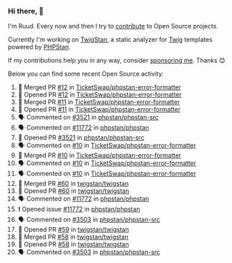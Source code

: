 ### Hi there, 👋

I'm Ruud. Every now and then I try to [contribute](https://github.com/pulls?q=+is%3Apr+author%3Aruudk+archived%3Afalse+is%3Apublic+) to Open Source projects.

Currently I'm working on [TwigStan](https://github.com/twigstan), a static analyzer for [Twig](https://twig.symfony.com/) templates powered by [PHPStan](https://phpstan.org/).

If my contributions help you in any way, consider [sponsoring me](https://github.com/sponsors/ruudk). Thanks 😊

Below you can find some recent Open Source activity:

<!--START_SECTION:activity-->
1. 🎉 Merged PR [#12](https://github.com/TicketSwap/phpstan-error-formatter/pull/12) in [TicketSwap/phpstan-error-formatter](https://github.com/TicketSwap/phpstan-error-formatter)
2. 💪 Opened PR [#12](https://github.com/TicketSwap/phpstan-error-formatter/pull/12) in [TicketSwap/phpstan-error-formatter](https://github.com/TicketSwap/phpstan-error-formatter)
3. 🎉 Merged PR [#11](https://github.com/TicketSwap/phpstan-error-formatter/pull/11) in [TicketSwap/phpstan-error-formatter](https://github.com/TicketSwap/phpstan-error-formatter)
4. 💪 Opened PR [#11](https://github.com/TicketSwap/phpstan-error-formatter/pull/11) in [TicketSwap/phpstan-error-formatter](https://github.com/TicketSwap/phpstan-error-formatter)
5. 🗣 Commented on [#3521](https://github.com/phpstan/phpstan-src/pull/3521#issuecomment-2386526584) in [phpstan/phpstan-src](https://github.com/phpstan/phpstan-src)
6. 🗣 Commented on [#11772](https://github.com/phpstan/phpstan/issues/11772#issuecomment-2386520356) in [phpstan/phpstan](https://github.com/phpstan/phpstan)
7. 💪 Opened PR [#3521](https://github.com/phpstan/phpstan-src/pull/3521) in [phpstan/phpstan-src](https://github.com/phpstan/phpstan-src)
8. 🗣 Commented on [#10](https://github.com/TicketSwap/phpstan-error-formatter/pull/10#issuecomment-2386297230) in [TicketSwap/phpstan-error-formatter](https://github.com/TicketSwap/phpstan-error-formatter)
9. 🎉 Merged PR [#10](https://github.com/TicketSwap/phpstan-error-formatter/pull/10) in [TicketSwap/phpstan-error-formatter](https://github.com/TicketSwap/phpstan-error-formatter)
10. 🗣 Commented on [#10](https://github.com/TicketSwap/phpstan-error-formatter/pull/10#issuecomment-2385557674) in [TicketSwap/phpstan-error-formatter](https://github.com/TicketSwap/phpstan-error-formatter)
11. 🗣 Commented on [#10](https://github.com/TicketSwap/phpstan-error-formatter/pull/10#issuecomment-2385516375) in [TicketSwap/phpstan-error-formatter](https://github.com/TicketSwap/phpstan-error-formatter)
12. 🎉 Merged PR [#60](https://github.com/twigstan/twigstan/pull/60) in [twigstan/twigstan](https://github.com/twigstan/twigstan)
13. 💪 Opened PR [#60](https://github.com/twigstan/twigstan/pull/60) in [twigstan/twigstan](https://github.com/twigstan/twigstan)
14. 🗣 Commented on [#11772](https://github.com/phpstan/phpstan/issues/11772#issuecomment-2385442830) in [phpstan/phpstan](https://github.com/phpstan/phpstan)
15. ❗ Opened issue [#11772](https://github.com/phpstan/phpstan/issues/11772) in [phpstan/phpstan](https://github.com/phpstan/phpstan)
16. 🗣 Commented on [#3503](https://github.com/phpstan/phpstan-src/pull/3503#issuecomment-2385335653) in [phpstan/phpstan-src](https://github.com/phpstan/phpstan-src)
17. 💪 Opened PR [#59](https://github.com/twigstan/twigstan/pull/59) in [twigstan/twigstan](https://github.com/twigstan/twigstan)
18. 🎉 Merged PR [#58](https://github.com/twigstan/twigstan/pull/58) in [twigstan/twigstan](https://github.com/twigstan/twigstan)
19. 💪 Opened PR [#58](https://github.com/twigstan/twigstan/pull/58) in [twigstan/twigstan](https://github.com/twigstan/twigstan)
20. 🗣 Commented on [#3503](https://github.com/phpstan/phpstan-src/pull/3503#issuecomment-2382994966) in [phpstan/phpstan-src](https://github.com/phpstan/phpstan-src)
<!--END_SECTION:activity-->
